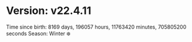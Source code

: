# Version: v22.4.11
Time since birth: 8169 days, 196057 hours, 11763420 minutes, 705805200 seconds
Season: Winter ❄️
